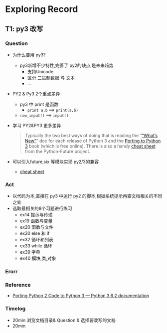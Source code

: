 #  Exploring Record

## T1: py3 改写

### Question

- 为什么要用 py3?
    - py3新增不少特性,完善了 py2的缺点,是未来趋势
        - 支持Unicode
        - 区分 二进制数据 与 文本
        - ...

- PY2 & Py3 2个重点差异
    - py3 中 print 是函数
        - `print a,b` ==> `print(a,b)`
    -  `raw_input()` ==> `input()`

- 学习 PY2&PY3 更多差异
    > Typically the two best ways of doing that is reading the “[“What’s New”](https://docs.python.org/3/whatsnew/index.html)” doc for each release of Python 3 and the [Porting to Python 3](http://python3porting.com/) book (which is free online). There is also a handy [cheat sheet](http://python-future.org/compatible_idioms.html) from the Python-Future project.  
    
- 可以引入future,six 等模块实现 py2/3的兼容
    - [cheat sheet](http://python-future.org/compatible_idioms.html)

### Act

- 以代码为本,直接在 py3 中运行 py2 的脚本,根据系统提示再查文档相关的不同之处
- 选取最相关的8个习题进行练习
    - ex14 提示与传递
    - ex19 函数与变量
    - ex20 函数与文件
    - ex30 else 和 if
    - ex32 循环和列表
    - ex33 while 循环
    - ex39 字典
    - ex40 模块,类,对象

### Erorr



### Reference

- [Porting Python 2 Code to Python 3 — Python 3.6.2 documentation](https://docs.python.org/3/howto/pyporting.html)


### Timelog
- 20min 浏览文档目录& Question & 选择要改写的文档
- 20min 

